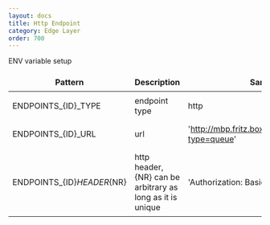 ```yaml
---
layout: docs
title: Http Endpoint
category: Edge Layer
order: 700
---
```


ENV variable setup

| Pattern | Description | Sample Value |
| ------- | ----------- | ------------ |
| ENDPOINTS_{ID}_TYPE | endpoint type | http |
| ENDPOINTS_{ID}_URL | url | 'http://mbp.fritz.box:8161/api/message/TEST?type=queue' |
| ENDPOINTS_{ID}_HEADER_{NR} | http header, {NR} can be arbitrary as long as it is unique | 'Authorization: Basic YWRtaW46YWRtaW4=' |

<style>
td, th {
    border: 1px solid var(--secondary);
    padding: 0.5em;
}
</style>